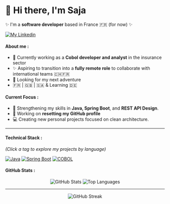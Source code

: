 # 👋 Hi there, I'm Saja

✨ I'm a **software developer** based in France 🇫🇷 (for now) ✨
<p align="left">
    <a href="https://www.linkedin.com/in/saja-alhayan/" target="_blank">
        <img alt="My Linkedin" title="My Linkedin" src="https://custom-icon-badges.demolab.com/badge/Linkedin_Page-blue.svg?style=for-the-badge&logo=linkedin&logoColor=white"/>
    </a>
</p>

#### About me :
* 💼 Currently working as a **Cobol developer and analyst** in the insurance sector
* ✨ Aspiring to transition into a **fully remote role** to collaborate with international teams 🇨🇭🇫🇷
* 📨 Looking for my next adventure
* 🇫🇷 | 🇬🇧 | 🇸🇦 & Learning 🇩🇪

#### Current Focus :
* 🌱 Strengthening my skills in **Java, Spring Boot**, and **REST API Design**.
* 🔭 Working on **resetting my GitHub profile**
* 💻 Creating new personal projects focused on clean architecture.
***
#### Technical Stack :

*(Click a tag to explore my projects by language)*

[![Java](https://img.shields.io/badge/-Java-orange?logo=java&logoColor=white)](https://github.com/watch-me-fly?tab=repositories&q=&type=&language=java)
[![Spring Boot](https://img.shields.io/badge/-Spring%20Boot-6DB33F?logo=springboot&logoColor=white)](https://github.com/watch-me-fly?tab=repositories&q=spring)
[![COBOL](https://img.shields.io/badge/-COBOL-blue)](https://github.com/watch-me-fly?tab=repositories&q=&type=&language=cobol)

#### GitHub Stats :
<p align="center">
  <img src="https://github-readme-stats.vercel.app/api?username=watch-me-fly&show_icons=true&theme=transparent&hide_border=true" alt="GitHub Stats" />
  <img src="https://github-readme-stats.vercel.app/api/top-langs/?username=watch-me-fly&layout=compact&theme=transparent&hide_border=true" alt="Top Languages" />
</p>
<hr>
<p align="center">
  <img src="https://streak-stats.demolab.com/?user=watch-me-fly&layout=compact&locale=en&show_icons=true&theme=transparent&border_radius=4&date_format=j%2Fn%5B%2FY%5D&line_height=0" alt="GitHub Streak">
</p>
